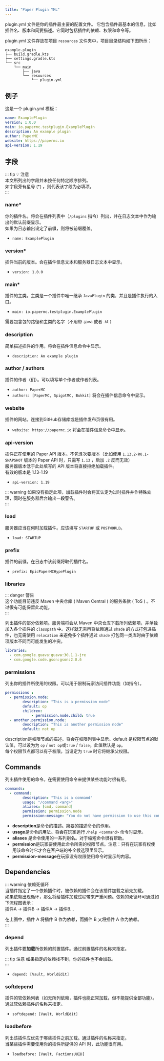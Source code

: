 ```yaml
---
title: "Paper Plugin YML"
---
```


plugin.yml 文件是你的插件最主要的配置文件。
它包含插件最基本的信息，比如插件名、版本和简要描述。它同时包括插件的依赖、权限和命令等。

plugin.yml 文件存放在项目 `resources` 文件夹中，项目目录结构如下图所示：
```
example-plugin
├── build.gradle.kts
├── settings.gradle.kts
└── src
    └── main
        ├── java
        └── resources
            └── plugin.yml
```

## 例子

这是一个 plugin.yml 模板：

```yaml
name: ExamplePlugin
version: 1.0.0
main: io.papermc.testplugin.ExamplePlugin
description: An example plugin
author: PaperMC
website: https://papermc.io
api-version: 1.19
```

## 字段

::: tip 💡 注意  
 本文所列出的字段并未按任何特定顺序排列。  
 如字段旁有星号 (\*) ，则代表该字段为必填项。  
:::


### name*

你的插件名。将会在插件列表中（`/plugins` 指令）列出，并在日志文本中作为输出的默认前缀显示。  
如果为日志输出设定了前缀，则将被前缀覆盖。
- `name: ExamplePlugin`

### version*

插件当前的版本。会在插件信息文本和服务器日志文本中显示。  
- `version: 1.0.0`

### main*

插件的主类。主类是一个插件中唯一继承 `JavaPlugin` 的类，并且是插件执行的入口。  
- `main: io.papermc.testplugin.ExamplePlugin`

需要包含包的路径和主类的名字（不用带 .java 或者 .kt ）

### description

简单描述插件的作用。将会在插件信息命令中显示。
- `description: An example plugin`

### author / authors

插件的作者（们）。可以填写单个作者或作者列表。  
- `author: PaperMC`
- `authors: [PaperMC, SpigotMC, Bukkit]`
将会在插件信息命令中显示。  

### website

插件的网站。连接到GitHub存储库或是插件发布页很有用。
- `website: https://papermc.io`
将会在插件信息命令中显示。  

### api-version

插件正在使用的 Paper API 版本。不包含次要版本（比如使用 `1.13.2-R0.1-SNAPSHOT` 版本的 Paper API 时，只需写 `1.13` ，后加 `.2` 反而无效）  
服务器版本低于此处填写的 API 版本将直接拒绝加载插件。  
有效的版本是 1.13-1.19  
- `api-version: 1.19`
  
::: warning
 如果没有指定此项，加载插件时会将其认定为过时插件并作特殊处理，同时在服务器后台输出一段警告。  
:::

### load

服务器应当在何时加载插件。应该填写 `STARTUP` 或 `POSTWORLD`。
- `load: STARTUP`

### prefix

插件的前缀。在日志中该前缀将取代插件名。
- `prefix: EpicPaperMCHypePlugin`

### libraries

::: danger 警告    
 这个功能目前违反 Maven 中央仓库 ( Maven Central ) 的服务条款 ( ToS ) 。不过很有可能保留此功能。  
:::

列出插件的部分依赖项。服务端将会从 Maven 中央仓库下载所列依赖项，并单独加入各个插件的 `classpath` 中。这样就无需再将依赖通过 `shade` 的方式打包进插件，也无需使用 `relocation` 来避免多个插件通过 `shade` 打包同一类库时由于依赖项版本不同而可能发生的冲突。  

```yaml
libraries:
  - com.google.guava:guava:30.1.1-jre
  - com.google.code.gson:gson:2.8.6
```

### permissions

列出你的插件所使用的权限。可以用于限制玩家访问插件功能（如指令）。  
```yaml
permissions :
  - permission.node:
        description: "This is a permission node"
        default: op
        children:
            - permission.node.child: true
  - another.permission.node:
        description: "This is another permission node"
        default: not op
```

description是权限节点的描述。将会在权限列表中显示。default 是权限节点的默认值，可以设为为 `op` / `not op`或`true` / `false`。此值默认是 `op`。    
每个权限节点都可以有子权限。当设定为 `true` 时它将继承父权限。  

## Commands

列出插件使用的命令。在需要使用命令来提供某些功能时很有用。
```yaml
commands:
  - command:
        description: "This is a command"
        usage: "/command <arg>"
        aliases: [cmd, command]
        permission: permission.node
        permission-message: "You do not have permission to use this command"
```

-  **description**是命令的描述。简要的描述命令的作用。
-  **usage**是命令的用法。将会在玩家运行 `/help <command>` 命令时显示。
-  **aliases** 是命令使用的一系列别名。对于缩短命令很有帮助。
-  **permission**是玩家要使用此命令所需的权限节点。注意：只有在玩家有权使用该命令时它才会在客户端的补全候选项里显示。
-  **permission-message**在玩家没有权限使用命令时显示的内容。

## Dependencies

::: warning 依赖死循环  
当插件指定了一个依赖插件时，被依赖的插件会在该插件加载之前先加载。    
如果依赖出现循环，那么将给插件加载过程带来严重问题。依赖的死循环可通过如下流程图表示：   
插件A -> 插件B -> 插件A -> 插件B...     
    
在上图中，插件 A 将插件 B 作为依赖，而插件 B 又将插件 A 作为依赖。  
:::

### depend

列出插件要**加载**所依赖的前置插件。通过前置插件的名称来指定。
  
::: tip 注意
如果指定的依赖找不到，你的插件也不会加载。  
:::
  
- `depend: [Vault, WorldEdit]`
  
### softdepend
  
插件的软依赖列表（如无所列依赖，插件也能正常加载，但不能提供全部功能）。通过软依赖插件的名称来指定。

- `softdepend: [Vault, WorldEdit]`

### loadbefore

列出该插件应优先于哪些插件之前加载。通过插件的名称来指定。  
当某些插件需要使用你的插件所提供的 API 时，此功能很有用。

- `loadbefore: [Vault, FactionsUUID]`
